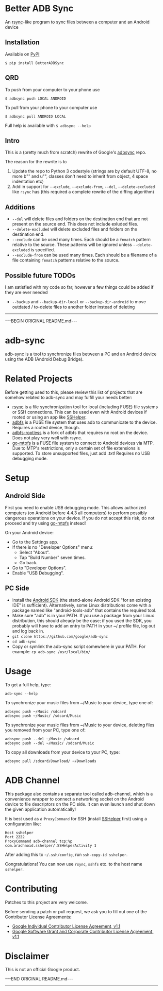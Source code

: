 # Better ADB Sync

An [rsync](https://wiki.archlinux.org/title/rsync)-like program to sync files between a computer and an Android device

## Installation

Available on [PyPI](https://pypi.org/project/BetterADBSync/)

```
$ pip install BetterADBSync
```

## QRD

To push from your computer to your phone use
```
$ adbsync push LOCAL ANDROID
```

To pull from your phone to your computer use
```
$ adbsync pull ANDROID LOCAL
```

Full help is available with `$ adbsync --help`

## Intro

This is a (pretty much from scratch) rewrite of Google's [adbsync](https://github.com/google/adb-sync) repo.

The reason for the rewrite is to

1. Update the repo to Python 3 codestyle (strings are by default UTF-8, no more b"" and u"", classes don't need to inherit from object, 4 space indentation etc)
2. Add in support for `--exclude`, `--exclude-from`, `--del`, `--delete-excluded` like `rsync` has (this required a complete rewrite of the diffing algorithm)

## Additions

- `--del` will delete files and folders on the destination end that are not present on the source end. This does not include exluded files.
- `--delete-excluded` will delete excluded files and folders on the destination end.
- `--exclude` can be used many times. Each should be a `fnmatch` pattern relative to the source. These patterns will be ignored unless `--delete-excluded` is specified.
- `--exclude-from` can be used many times. Each should be a filename of a file containing `fnmatch` patterns relative to the source.

## Possible future TODOs

I am satisfied with my code so far, however a few things could be added if they are ever needed

- `--backup` and `--backup-dir-local` or `--backup-dir-android` to move outdated / to-delete files to another folder instead of deleting

---

---BEGIN ORIGINAL README.md---

adb-sync
========

adb-sync is a tool to synchronize files between a PC and an Android device
using the ADB (Android Debug Bridge).

Related Projects
================

Before getting used to this, please review this list of projects that are
somehow related to adb-sync and may fulfill your needs better:

* [rsync](http://rsync.samba.org/) is a file synchronization tool for local
  (including FUSE) file systems or SSH connections. This can be used even with
  Android devices if rooted or using an app like
  [SSHelper](https://play.google.com/store/apps/details?id=com.arachnoid.sshelper).
* [adbfs](http://collectskin.com/adbfs/) is a FUSE file system that uses adb to
  communicate to the device. Requires a rooted device, though.
* [adbfs-rootless](https://github.com/spion/adbfs-rootless) is a fork of adbfs
  that requires no root on the device. Does not play very well with rsync.
* [go-mtpfs](https://github.com/hanwen/go-mtpfs) is a FUSE file system to
  connect to Android devices via MTP. Due to MTP's restrictions, only a certain
  set of file extensions is supported. To store unsupported files, just add
  .txt! Requires no USB debugging mode.

Setup
=====

Android Side
------------

First you need to enable USB debugging mode. This allows authorized computers
(on Android before 4.4.3 all computers) to perform possibly dangerous
operations on your device. If you do not accept this risk, do not proceed and
try using [go-mtpfs](https://github.com/hanwen/go-mtpfs) instead!

On your Android device:

* Go to the Settings app.
* If there is no "Developer Options" menu:
  * Select "About".
  * Tap "Build Number" seven times.
  * Go back.
* Go to "Developer Options".
* Enable "USB Debugging".

PC Side
-------

* Install the [Android SDK](http://developer.android.com/sdk/index.html) (the
  stand-alone Android SDK "for an existing IDE" is sufficient). Alternatively,
  some Linux distributions come with a package named like "android-tools-adb"
  that contains the required tool.
* Make sure "adb" is in your PATH. If you use a package from your Linux
  distribution, this should already be the case; if you used the SDK, you
  probably will have to add an entry to PATH in your ~/.profile file, log out
  and log back in.
* `git clone https://github.com/google/adb-sync`
* `cd adb-sync`
* Copy or symlink the adb-sync script somewhere in your PATH. For example:
  `cp adb-sync /usr/local/bin/`

Usage
=====

To get a full help, type:

```
adb-sync --help
```

To synchronize your music files from ~/Music to your device, type one of:

```
adbsync push ~/Music /sdcard
adbsync push ~/Music/ /sdcard/Music
```

To synchronize your music files from ~/Music to your device, deleting files you
removed from your PC, type one of:

```
adbsync push --del ~/Music /sdcard
adbsync push --del ~/Music/ /sdcard/Music
```

To copy all downloads from your device to your PC, type:

```
adbsync pull /sdcard/Download/ ~/Downloads
```

ADB Channel
===========

This package also contains a separate tool called adb-channel, which is a
convenience wrapper to connect a networking socket on the Android device to
file descriptors on the PC side. It can even launch and shut down the given
application automatically!

It is best used as a `ProxyCommand` for SSH (install
[SSHelper](https://play.google.com/store/apps/details?id=com.arachnoid.sshelper)
first) using a configuration like:

```
Host sshelper
Port 2222
ProxyCommand adb-channel tcp:%p com.arachnoid.sshelper/.SSHelperActivity 1
```

After adding this to `~/.ssh/config`, run `ssh-copy-id sshelper`.

Congratulations! You can now use `rsync`, `sshfs` etc. to the host name
`sshelper`.

Contributing
============

Patches to this project are very welcome.

Before sending a patch or pull request, we ask you to fill out one of the
Contributor License Agreements:

* [Google Individual Contributor License Agreement, v1.1](https://developers.google.com/open-source/cla/individual)
* [Google Software Grant and Corporate Contributor License Agreement, v1.1](https://developers.google.com/open-source/cla/corporate)

Disclaimer
==========

This is not an official Google product.


---END ORIGINAL README.md---

---
